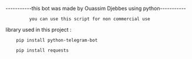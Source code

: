 -----------this bot was made by Ouassim Djebbes using python-----------

             you can use this script for non commercial use 

library used in this project :

        pip install python-telegram-bot

        pip install requests